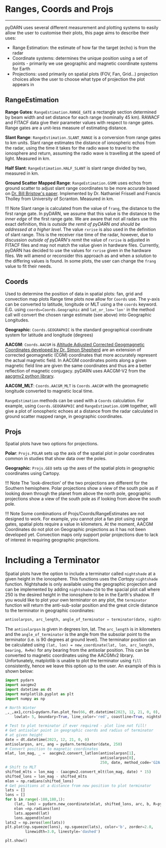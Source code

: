 <!--Copyright (C) SuperDARN Canada, University of Saskatchewan 
Author(s): Marina Schmidt 
Modifications:

Disclaimer:
pyDARN is under the LGPL v3 license found in the root directory LICENSE.md 
Everyone is permitted to copy and distribute verbatim copies of this license 
document, but changing it is not allowed.

This version of the GNU Lesser General Public License incorporates the terms
and conditions of version 3 of the GNU General Public License, supplemented by
the additional permissions listed below.
-->

# Ranges, Coords and Projs
---

pyDARN uses several different measurement and plotting systems to easily allow the user to customise their plots, this page aims to describe their uses: 
- Range Estimation: the estimate of how far the target (echo) is from the radar
- Coordinate systems: determines the unique position using a set of points - primarily we use geographic and magnetic coordinate systems for Earth
- Projections: used primarily on spatial plots (FOV, Fan, Grid...) projection choices allow the user to choose what type of projection the plot appears in

## RangeEstimation

**Range Gates**: `RangeEstimation.RANGE_GATE` a rectangle section determined by beam width and set distance for each range (nominally 45 km). RAWACF and FITACF data give their parameter values with respect to range gates. Range gates are a unit-less measure of estimating distance.

**Slant Range**: `RangeEstimation.SLANT_RANGE` is a conversion from range gates to km units.  Slant range estimates the distance of ionospheric echos from the radar, using the time it takes for the radio wave to travel to the ionosphere and return, assuming the radio wave is travelling at the speed of light. Measured in km.

**Half Slant**: `RangeEstimation.HALF_SLANT` is slant range divided by two, measured in km.

**Ground Scatter Mapped Range**: `RangeEstimation.GSMR` uses echos from ground scatter to adjust slant range coordinates to be more accurate based on [Dr. Bill Bristow's paper](https://agupubs.onlinelibrary.wiley.com/doi/abs/10.1029/93JA01470). Implemented by Dr. Nathaniel Frissell and Francis Tholley from University of Scranton. Measured in km.

!!! Note
    Slant range is calculated from the value of `frang`, the distance to the first range gate. In pyDARN, we assume 
    that this value is the distance to the *inner edge* of the first range gate. We are aware that not all radars use this 
    exact definition, this is *outside the remit of pyDARN and should be addressed at a higher level*.
    The value `rxrise` is also used in the definition of slant range. This is the receiver rise time of the radar, however, 
    due to discussion *outside of pyDARN's remit* the value of `rxrise` is adjusted in FITACF files and may not match 
    the value given in hardware files. Currently, pyDARN has decided to use the values for `rxrise` given in the 
    hardware files. We will amend or reconsider this approach as and when a solution to the differing values is found.
    In some plots, the user can change the `frang` value to fit their needs.

## Coords

Used to determine the position of data in spatial plots: fan, grid and convection map plots
Range time plots now allow for `Coords` use. The y-axis can be converted to latitude, longitude or MLT using a the `coords` keyword.
E.G. using `coords=Coords.Geographic` and `lat_or_lon='lon'` in the method call will convert the chosen range estimate (see above) into Geographic Longitudes.

**Geographic**: `Coords.GEOGRAPHIC` is the standard geographical coordinate system for latitude and longitude (degrees)

**AACGM**: `Coords.AACGM` is [Altitude Adjusted Corrected Geogmagnetic Coordinates developed by Dr. Simon Shepherd](http://superdarn.thayer.dartmouth.edu/aacgm.html) are an extension of corrected geomagnetic (CGM) coordinates that more accurately represent the actual magnetic field. In AACGM coordinates points along a given magnetic field line are given the same coordinates and thus are a better reflection of magnetic conjugacy. pyDARN uses AACGM-V2 from the [aacgmv2 python library](https://pypi.org/project/aacgmv2/).

**AACGM_MLT**: `Coords.AACGM_MLT` is `Coords.AACGM` with the geomagnetic longitude converted to magnetic local time.

`RangeEstimation` methods can be used with a `Coords` calculation. For example, using `Coords.GEOGRAPHIC` and `RangeEstimation.GSMR` together, will give a plot of ionospheric echoes at a distance from the radar calculated in ground scatter mapped range, in geographic coordinates. 

## Projs

Spatial plots have two options for projections. 

**Polar**: `Projs.POLAR` sets up the axis of the spatial plot in polar coordinates common in studies that show data over the poles.

**Geographic**: `Projs.GEO` sets up the axes of the spatial plots in geographic coordinates using Cartopy.

!!! Note
    The 'look-direction' of the two projections are different for the Southern hemisphere. 
    Polar projections show a view of the south pole as if looking down through the planet from above the north pole, 
    geographic projections show a view of the south pole as if looking from above the south pole.

!!! Note
    Some combinations of Projs/Coords/RangeEstimates are not designed to work. 
    For example, you cannot plot a fan plot using range gates, spatial plots require a value in kilometers. 
    At the moment, AACGM Coordinates do not plot on Geographic projections as it has not been developed yet. 
    Convection maps only support polar projections due to lack of interest in requiring geographic projections.

# Including a Terminator

Spatial plots have the option to include a terminator called `nightshade` at a given height in the ionosphere. This functions uses the *Cartopy* `nightshade` function.
Nightshade is only available using the geographic projection and can be implemented by adding `nightshade=250` to the spacial plot call where 250 is the desired height in the
ionosphere to be in the Earth's shadow. If you would like to plot your own terminator on any plot, the `terminator` function will return the anti-sub-solar position and the 
great circle distance to the terminator in geographic coordinates:
```python
antisolarpsn, arc_length, angle_of_terminator = terminator(date, nightshade)
```
The `antisolarpsn` is given in degrees lon, lat. The `arc_length` is in kilometers and the `angle_of_terminator` is the angle from the subsolar point to the terminator (i.e. is 90 degrees at ground level).
The terminator position can be calculated using `(lat, lon) = new_coordinate(lat, lon, arc_length, bearing, R=Re)` for any bearing from the antisolar position. This can be converted to magnetic coordinates using the
AACGMv2 library. Unfortunately, matplotlib is unable to plot the terminator using `fill` consistently, hence we leave this option up to the user.
An example of this is shown below:
```python
import pydarn
import aacgmv2
import datetime as dt
import matplotlib.pyplot as plt
import numpy as np

# North Winter
_,_,ax1,ccrs1=pydarn.Fan.plot_fov(66, dt.datetime(2023, 12, 21, 0, 0),
    lowlat= 5, boundary=True, line_color='red', coastline=True, nightshade=250)

# Test to plot terminator if ever required - plot line not fill!
# Get antisolar point in geographic coords and radius of terminator
# at given height
date = dt.datetime(2023, 12, 21, 0, 0)
antisolarpsn, arc, ang = pydarn.terminator(date, 250)
# Convert position to magnetic coordinates
mlat, lon_mag, _ =  aacgmv2.convert_latlon(antisolarpsn[1],
                                           antisolarpsn[0],
                                           250, date, method_code='G2A')
# Shift to MLT
shifted_mlts = lon_mag - (aacgmv2.convert_mlt(lon_mag, date) * 15)
shifted_lons = lon_mag - shifted_mlts
mlon = np.radians(shifted_lons)
# Get positions at a distance from new position to plot terminator
lats = []
lons = []
for b in range(-180,180,1):
    (lat, lon) = pydarn.new_coordinate(mlat, shifted_lons, arc, b, R=pydarn.Re)
    nlon =np.radians(lon)
    lats.append(lat)
    lons.append(nlon)
lats2 = np.zeros(len(lats))
plt.plot(np.squeeze(lons), np.squeeze(lats), color='b', zorder=2.0,
         linewidth=3.0, linestyle='dashed')

plt.show()
```